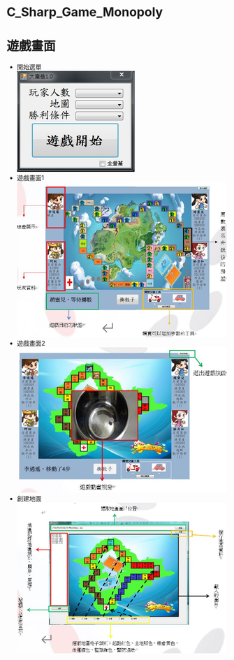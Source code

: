 # C_Sharp_Game_Monopoly
# 遊戲畫面
  * 開始選單  
    ![Image](https://github.com/liti2891/C_Sharp_Game_Monopoly/blob/main/game%20menu.jpg)
  * 遊戲畫面1  
    ![Image](https://github.com/liti2891/C_Sharp_Game_Monopoly/blob/main/game1.jpg)
  * 遊戲畫面2  
    ![Image](https://github.com/liti2891/C_Sharp_Game_Monopoly/blob/main/game2.jpg)
  * 創建地圖  
    ![Image](https://github.com/liti2891/C_Sharp_Game_Monopoly/blob/main/map%20generation.JPG)
